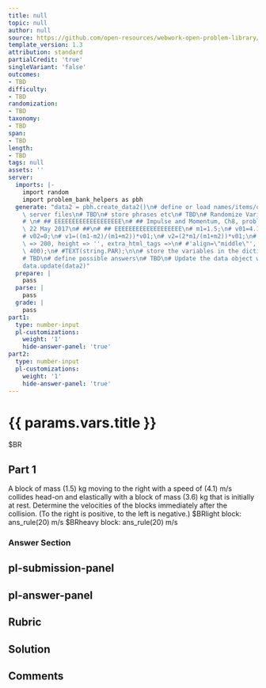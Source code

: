 ```yaml
---
title: null
topic: null
author: null
source: https://github.com/open-resources/webwork-open-problem-library/tree/master/Contrib/BrockPhysics/College_Physics_Urone/8.Linear_Momentum_and_Collisions/ch8-9.pg
template_version: 1.3
attribution: standard
partialCredit: 'true'
singleVariant: 'false'
outcomes:
- TBD
difficulty:
- TBD
randomization:
- TBD
taxonomy:
- TBD
span:
- TBD
length:
- TBD
tags: null
assets: ''
server:
  imports: |-
    import random
    import problem_bank_helpers as pbh
  generate: "data2 = pbh.create_data2()\n# define or load names/items/objects from\
    \ server files\n# TBD\n# store phrases etc\n# TBD\n# Randomize Variables\n# \n\
    # \n# ## EEEEEEEEEEEEEEEEEEE\n# ## Impulse and Momentum, Ch8, problem 9, D'Agostino,\
    \ 22 May 2017\n# ##\n# ## EEEEEEEEEEEEEEEEEEE\n# m1=1.5;\n# v01=4.1;\n# m2=3.6;\n\
    # v02=0;\n# v1=((m1-m2)/(m1+m2))*v01;\n# v2=(2*m1/(m1+m2))*v01;\n# #string = image('k_q1.png',width\
    \ => 200, height => '', extra_html_tags =>\n# #'align=\"middle\"', tex_size =>\
    \ 400);\n# #TEXT(string.PAR);\n\n# store the variables in the dictionary params\n\
    # TBD\n# define possible answers\n# TBD\n# Update the data object with a new dict\n\
    data.update(data2)"
  prepare: |
    pass
  parse: |
    pass
  grade: |
    pass
part1:
  type: number-input
  pl-customizations:
    weight: '1'
    hide-answer-panel: 'true'
part2:
  type: number-input
  pl-customizations:
    weight: '1'
    hide-answer-panel: 'true'
---
```


# {{ params.vars.title }} 


$BR

## Part 1 
A block of mass (1.5) kg moving to the right with a speed of (4.1) m/s collides head-on and elastically with a block of mass (3.6) kg that is initially at rest. Determine the velocities of the blocks immediately after the collision. (To the right is positive, to the left is negative.) $BRlight block:  ans_rule(20)  m/s  $BRheavy block:  ans_rule(20)  m/s 


 ### Answer Section


## pl-submission-panel 


## pl-answer-panel 


## Rubric 


## Solution 


## Comments 


